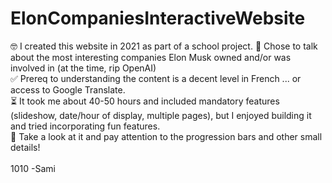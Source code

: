 # ElonCompaniesInteractiveWebsite
🤓 I created this website in 2021 as part of a school project. 
🎯 Chose to talk about the most interesting companies Elon Musk owned and/or was involved in (at the time, rip OpenAI)  \
✅ Prereq to understanding the content is a decent level in French ... or access to Google Translate. \
⏳ It took me about 40-50 hours and included mandatory features (slideshow, date/hour of display, multiple pages), but I enjoyed building it and tried incorporating fun features. \
👀 Take a look at it and pay attention to the progression bars and other small details!\
\
1010 -Sami
